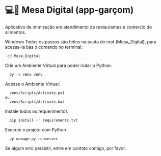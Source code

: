 
# 💻📱 Mesa Digital (app-garçom)

Aplicativo de otimização em atendimento de restaurantes e comercio de alimentos.

Windows
Todos os passos são feitos na pasta do root (Mesa_Digital), para acessa-la bas o comando no terminal:

```bash
 cd Mesa_Digital
 ```

Crie um Ambiente Virtual para poder rodar o Python:

```bash
  py -m venv venv
```

Acesse o Ambiente Virtual:

```bash
  venv/Scripts/Activate.ps1
ou
  venv/Scripts/Activate.bat
```
Instale todos os requerimentos
```bash
  pip install -r requirements.txt
```

Execute o projeto com Python

```bash
  py manage.py runserver
```

Se algum erro persistir, entre em contato comigo, por favor.